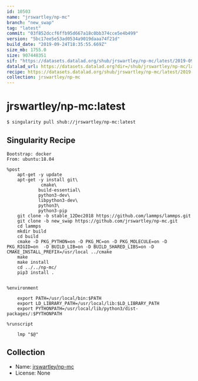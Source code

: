 ```yaml
---
id: 10503
name: "jrswartley/np-mc"
branch: "new_swap"
tag: "latest"
commit: "03f852dccf6ffb95d667a18c0bb374cce5e4b499"
version: "5bc17ee5e53ad0534a9019daaa74f21d"
build_date: "2019-09-24T18:35:55.669Z"
size_mb: 1755.0
size: 907448351
sif: "https://datasets.datalad.org/shub/jrswartley/np-mc/latest/2019-09-24-03f852dc-5bc17ee5/5bc17ee5e53ad0534a9019daaa74f21d.sif"
datalad_url: https://datasets.datalad.org?dir=/shub/jrswartley/np-mc/latest/2019-09-24-03f852dc-5bc17ee5/
recipe: https://datasets.datalad.org/shub/jrswartley/np-mc/latest/2019-09-24-03f852dc-5bc17ee5/Singularity
collection: jrswartley/np-mc
---
```


# jrswartley/np-mc:latest

```bash
$ singularity pull shub://jrswartley/np-mc:latest
```

## Singularity Recipe

```singularity
Bootstrap: docker
From: ubuntu:18.04

%post
	apt-get -y update 
	apt-get -y install git\
			 cmake\
			build-essential\
			python3-dev\
			libpython3-dev\
			python3\
			python3-pip
	git clone -b stable_12Dec2018 https://github.com/lammps/lammps.git
	git clone -b new_swap https://github.com/jrswartley/np-mc.git
	cd lammps
	mkdir build
	cd build
	cmake -D PKG_PYTHON=on -D PKG_MC=on -D PKG_MOLECULE=on -D PKG_RIGID=on  -D BUILD_LIB=on -D BUILD_SHARED_LIBS=on -D CMAKE_INSTALL_PREFIX=/usr/local ../cmake
	make
	make install
	cd ../../np-mc/
	pip3 install .


%environment
	
	export PATH=/usr/local/bin:$PATH
	export LD_LIBRARY_PATH=/usr/local/lib:$LD_LIBRARY_PATH
	export PYTHONPATH=/usr/local/lib/python3/dist-packages/:$PYTHONPATH

%runscript

	lmp "$@"
```

## Collection

 - Name: [jrswartley/np-mc](https://github.com/jrswartley/np-mc)
 - License: None

